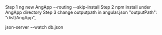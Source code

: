 Step 1
ng new AngApp --routing --skip-install
Step 2 npm install under AngApp directory
Step 3 change outputpath in angular.json
"outputPath": "dist/AngApp",

json-server --watch db.json
